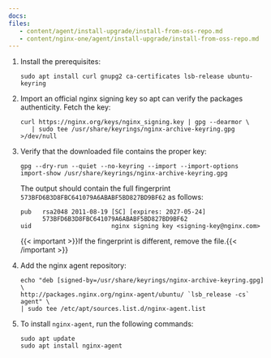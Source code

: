 ```yaml
---
docs:
files:
   - content/agent/install-upgrade/install-from-oss-repo.md
   - content/nginx-one/agent/install-upgrade/install-from-oss-repo.md
---
```


1. Install the prerequisites:

   ```shell
   sudo apt install curl gnupg2 ca-certificates lsb-release ubuntu-keyring
   ```

1. Import an official nginx signing key so apt can verify the packages authenticity. Fetch the key:

   ```shell
   curl https://nginx.org/keys/nginx_signing.key | gpg --dearmor \
      | sudo tee /usr/share/keyrings/nginx-archive-keyring.gpg >/dev/null
   ```

1. Verify that the downloaded file contains the proper key:

   ```shell
   gpg --dry-run --quiet --no-keyring --import --import-options import-show /usr/share/keyrings/nginx-archive-keyring.gpg
   ```

   The output should contain the full fingerprint `573BFD6B3D8FBC641079A6ABABF5BD827BD9BF62` as follows:

   ```
   pub   rsa2048 2011-08-19 [SC] [expires: 2027-05-24]
         573BFD6B3D8FBC641079A6ABABF5BD827BD9BF62
   uid                      nginx signing key <signing-key@nginx.com>
   ```

   {{< important >}}If the fingerprint is different, remove the file.{{< /important >}}

1. Add the nginx agent repository:

   ```shell
   echo "deb [signed-by=/usr/share/keyrings/nginx-archive-keyring.gpg] \
   http://packages.nginx.org/nginx-agent/ubuntu/ `lsb_release -cs` agent" \
   | sudo tee /etc/apt/sources.list.d/nginx-agent.list
   ```

1. To install `nginx-agent`, run the following commands:

   ```shell
   sudo apt update
   sudo apt install nginx-agent
   ```
